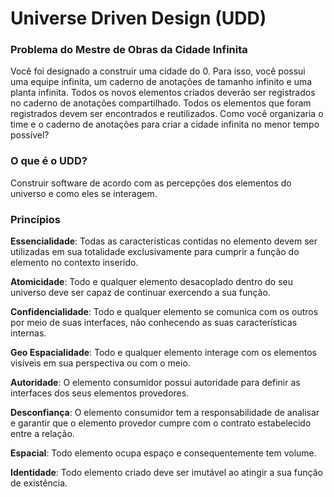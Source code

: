 # Universe Driven Design (UDD)

### Problema do Mestre de Obras da Cidade Infinita

Você foi designado a construir uma cidade do 0. Para isso, você possui uma equipe infinita, um caderno de anotações de tamanho infinito e uma planta infinita. Todos os novos elementos criados deverão ser registrados no caderno de anotações compartilhado. Todos os elementos que foram registrados devem ser encontrados e reutilizados. Como você organizaria o time e o caderno de anotações para criar a cidade infinita no menor tempo possível?

### O que é o UDD?

Construir software de acordo com as percepções dos elementos do universo e como eles se interagem.


### Princípios

**Essencialidade**: Todas as características contidas no elemento devem ser utilizadas em sua totalidade exclusivamente para cumprir a função do elemento no contexto inserido.

**Atomicidade**: Todo e qualquer elemento desacoplado dentro do seu universo deve ser capaz de continuar exercendo a sua função.

**Confidencialidade**: Todo e qualquer elemento se comunica com os outros por meio de suas interfaces, não conhecendo as suas características internas.

**Geo Espacialidade**:  Todo e qualquer elemento interage com os elementos visíveis em sua perspectiva ou com o meio.

**Autoridade**:  O elemento consumidor possui autoridade para definir as interfaces dos seus elementos provedores.

**Desconfiança**:  O elemento consumidor tem a responsabilidade de analisar e garantir que o elemento provedor cumpre com o contrato estabelecido entre a relação.

**Espacial**:  Todo elemento ocupa espaço e consequentemente tem volume.

**Identidade**:  Todo elemento criado deve ser imutável ao atingir a sua função de existência.
